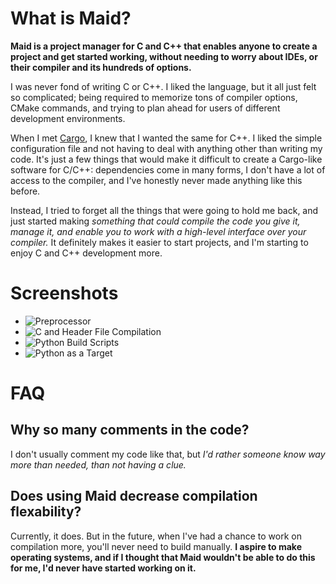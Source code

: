 # What is Maid?
**Maid is a project manager for C and C++ that enables anyone to create a project and get started working, without needing to worry about IDEs, or their compiler and its hundreds of options.**

I was never fond of writing C or C++. I liked the language, but it all just felt so complicated; being required to memorize tons of compiler options, CMake commands, and trying to plan ahead for users of different development environments.

When I met [Cargo](https://github.com/rust-lang/cargo), I knew that I wanted the same for C++. I liked the simple configuration file and not having to deal with anything other than writing my code. It's just a few things that would make it difficult to create a Cargo-like software for C/C++: dependencies come in many forms, I don't have a lot of access to the compiler, and I've honestly never made anything like this before.

Instead, I tried to forget all the things that were going to hold me back, and just started making *something that could compile the code you give it, manage it, and enable you to work with a high-level interface over your compiler.* It definitely makes it easier to start projects, and I'm starting to enjoy C and C++ development more.
# Screenshots
* ![Preprocessor](https://github.com/lovesanxx/maid/tree/master/etc/images/preprocessor.png "Preprocessor Example")
* ![C and Header File Compilation](https://github.com/lovesanxx/maid/tree/master/etc/images/c_and_headers.png "C and Headers")
* ![Python Build Scripts](https://github.com/lovesanxx/maid/tree/master/etc/images/python_build_scripts.png "Python Build Scripts")
* ![Python as a Target](https://github.com/lovesanxx/maid/tree/master/etc/images/python_as_a_target.png "Python as a Target")

# FAQ
## Why so many comments in the code?
I don't usually comment my code like that, but *I'd rather someone know way more than needed, than not having a clue.*
## Does using Maid decrease compilation flexability?
Currently, it does. But in the future, when I've had a chance to work on compilation more, you'll never need to build manually. **I aspire to make operating systems, and if I thought that Maid wouldn't be able to do this for me, I'd never have started working on it.**